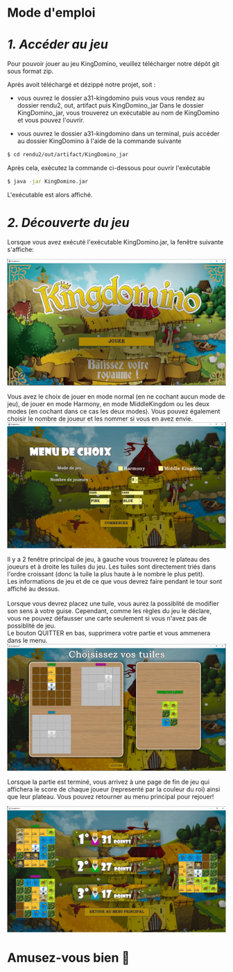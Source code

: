 **Mode d'emploi**
==========


_1. Accéder au jeu_
==========

Pour pouvoir jouer au jeu KingDomino, veuillez télécharger notre dépôt git sous format zip.


Après avoit téléchargé et dézippé notre projet, soit :

* vous ouvrez le dossier a31-kingdomino puis vous vous rendez au dossier rendu2, out, artifact puis KingDomino_jar
Dans le dossier KingDomino_jar, vous trouverez un exécutable au nom de KingDomino et vous pouvez l'ouvrir.

* vous ouvrez le dossier a31-kingdomino dans un terminal, puis accéder au dossier KingDomino à l'aide de la commande suivante
```sh
$ cd rendu2/out/artifact/KingDomino_jar
```
Après cela, exécutez la commande ci-dessous pour ouvrir l'exécutable 
```sh
$ java -jar KingDomino.jar 
```
L'exécutable est alors affiché.

_2. Découverte du jeu_
==========
Lorsque vous avez exécuté l'exécutable KingDomino.jar, la fenêtre suivante s'affiche:

<img src="images/menu.png"/>

Vous avez le choix de jouer en mode normal (en ne cochant aucun mode de jeu), de jouer en mode Harmony, en mode MiddleKingdom ou les deux modes (en cochant dans ce cas les deux modes).
Vous pouvez également choisir le nombre de joueur et les nommer si vous en avez envie.
<img src="images/choix.png"/>

Il y a 2 fenêtre principal de jeu, à gauche vous trouverez le plateau des joueurs et à droite les tuiles du jeu.
Les tuiles sont directement triés dans l'ordre croissant (donc la tuile la plus haute à le nombre le plus petit).<br>
Les informations de jeu et de ce que vous devrez faire pendant le tour sont affiché au dessus.
<br>
<br>
Lorsque vous devrez placez une tuile, vous aurez la possiblité de modifier son sens à votre guise. Cependant, comme les règles du jeu le déclare, vous ne pouvez défausser une carte seulement si vous n'avez pas de possiblité de jeu.<br>
Le bouton QUITTER en bas, supprimera votre partie et vous ammenera dans le menu.
<img src="images/jeu.png"/>

Lorsque la partie est terminé, vous arrivez à une page de fin de jeu qui affichera le score de chaque joueur (representé par la couleur du roi) ainsi que leur plateau.
Vous pouvez retourner au menu principal pour rejouer!

<img src="images/final.png"/>

Amusez-vous bien 🥰
===========
